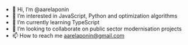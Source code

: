 - 👋 Hi, I’m @aarelaponin
- 👀 I’m interested in JavaScript, Python and optimization algorithms
- 🌱 I’m currently learning TypeScript
- 💞️ I’m looking to collaborate on public sector modernisation projects
- 📫 How to reach me aarelaponin@gmail.com

<!---
aarelaponin/aarelaponin is a ✨ special ✨ repository because its `README.md` (this file) appears on your GitHub profile.
You can click the Preview link to take a look at your changes.
--->
